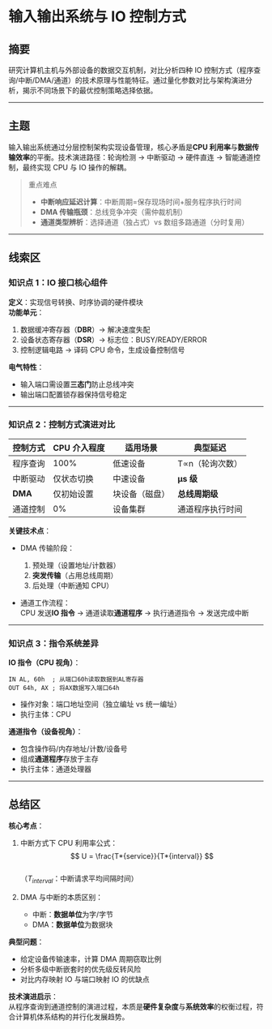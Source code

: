 # 输入输出系统与 IO 控制方式

## 摘要

研究计算机主机与外部设备的数据交互机制，对比分析四种 IO 控制方式（程序查询/中断/DMA/通道）的技术原理与性能特征。通过量化参数对比与架构演进分析，揭示不同场景下的最优控制策略选择依据。

---

## 主题

输入输出系统通过分层控制架构实现设备管理，核心矛盾是**CPU 利用率**与**数据传输效率**的平衡。技术演进路径：轮询检测 → 中断驱动 → 硬件直连 → 智能通道控制，最终实现 CPU 与 IO 操作的解耦。

> 重点难点
>
> - **中断响应延迟计算**：中断周期=保存现场时间+服务程序执行时间
> - **DMA 传输瓶颈**：总线竞争冲突（需仲裁机制）
> - **通道类型辨析**：选择通道（独占式）vs 数组多路通道（分时复用）

---

## 线索区

### 知识点 1：IO 接口核心组件

**定义**：实现信号转换、时序协调的硬件模块  
**功能单元**：

1. 数据缓冲寄存器（**DBR**）→ 解决速度失配
2. 设备状态寄存器（**DSR**）→ 标志位：BUSY/READY/ERROR
3. 控制逻辑电路 → 译码 CPU 命令，生成设备控制信号

**电气特性**：

- 输入端口需设置**三态门**防止总线冲突
- 输出端口配置锁存器保持信号稳定

---

### 知识点 2：控制方式演进对比

| 控制方式 | CPU 介入程度 | 适用场景       | 典型延迟         |
| -------- | ------------ | -------------- | ---------------- |
| 程序查询 | 100%         | 低速设备       | T∝n（轮询次数）  |
| 中断驱动 | 仅状态切换   | 中速设备       | **μs 级**        |
| **DMA**  | 仅初始设置   | 块设备（磁盘） | **总线周期级**   |
| 通道控制 | 0%           | 设备集群       | 通道程序执行时间 |

**关键技术点**：

- DMA 传输阶段：

  1. 预处理（设置地址/计数器）
  2. **突发传输**（占用总线周期）
  3. 后处理（中断通知 CPU）

- 通道工作流程：  
  CPU 发送**IO 指令** → 通道读取**通道程序** → 执行通道指令 → 发送完成中断

---

### 知识点 3：指令系统差异

**IO 指令（CPU 视角）**：

```assembly
IN AL, 60h  ; 从端口60h读取数据到AL寄存器
OUT 64h, AX ; 将AX数据写入端口64h
```

- 操作对象：端口地址空间（独立编址 vs 统一编址）
- 执行主体：CPU

**通道指令（设备视角）**：

- 包含操作码/内存地址/计数/设备号
- 组成**通道程序**存放于主存
- 执行主体：通道处理器

---

## 总结区

**核心考点**：

1. 中断方式下 CPU 利用率公式：  
   $$ U = \frac{T*{service}}{T*{interval}} $$  
   （$T_{interval}$：中断请求平均间隔时间）

2. DMA 与中断的本质区别：
   - 中断：**数据单位**为字/字节
   - DMA：**数据单位**为数据块

**典型问题**：

- 给定设备传输速率，计算 DMA 周期窃取比例
- 分析多级中断嵌套时的优先级反转风险
- 对比内存映射 IO 与端口映射 IO 的优缺点

**技术演进启示**：  
从程序查询到通道控制的演进过程，本质是**硬件复杂度**与**系统效率**的权衡过程，符合计算机体系结构的并行化发展趋势。
